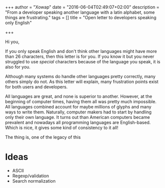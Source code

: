 +++
author = "Xowap"
date = "2016-06-04T02:49:07+02:00"
description = "From a developer speaking another language with a latin alphabet, some things are frustrating."
tags = []
title = "Open letter to developers speaking only English"

+++

Hi you,

If you only speak English and don't think other languages might have more than 26 characters, then
this letter is for you. If you know it but you never struggled to use *special* characters because
of the language you speak, it is also for you.

Although many systems do handle other languages pretty correctly, many others simply do not. As this
letter will explain, many frustration points exist for both users and developers.

All languages are great, and none is superior to another. However, at the beginning of computer
times, having them all was pretty much impossible. All languages combined account for maybe millions
of glyphs and many ways to write them. Naturally, computer makers had to start by handling only
their own language. It turns out than American computers became prevalent and nowadays all
programming languages are English-based. Which is nice, it gives some kind of consistency to it all!

The thing is, one of the legacy of this


# Ideas

- ASCII
- Regexp/validation
- Search normalization
